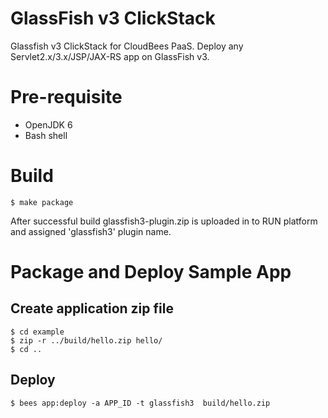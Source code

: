 # GlassFish v3 ClickStack

Glassfish v3 ClickStack for CloudBees PaaS. Deploy any Servlet2.x/3.x/JSP/JAX-RS app on GlassFish v3. 

# Pre-requisite

* OpenJDK 6
* Bash shell

# Build 

    $ make package

After successful build glassfish3-plugin.zip is uploaded in to RUN platform and assigned 'glassfish3' plugin name.


# Package and Deploy Sample App

## Create application zip file
    $ cd example
    $ zip -r ../build/hello.zip hello/ 
    $ cd ..

## Deploy 

    $ bees app:deploy -a APP_ID -t glassfish3  build/hello.zip